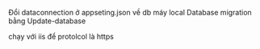 Đổi dataconnection ở appseting.json về db máy local
Database migration bằng 
Update-database



chạy với iis để protolcol là https
